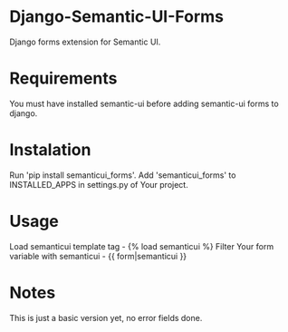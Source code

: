 # Django-Semantic-UI-Forms
Django forms extension for Semantic UI.

# Requirements
You must have installed semantic-ui before adding semantic-ui forms to django.

# Instalation
Run 'pip install semanticui_forms'.
Add 'semanticui_forms' to INSTALLED_APPS in settings.py of Your project.

# Usage
Load semanticui template tag - {% load semanticui %}
Filter Your form variable with semanticui - {{ form|semanticui }}

# Notes
This is just a basic version yet, no error fields done.
